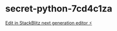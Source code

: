 # secret-python-7cd4c1za

[Edit in StackBlitz next generation editor ⚡️](https://stackblitz.com/~/github.com/OpaxPrime/secret-python-7cd4c1za)